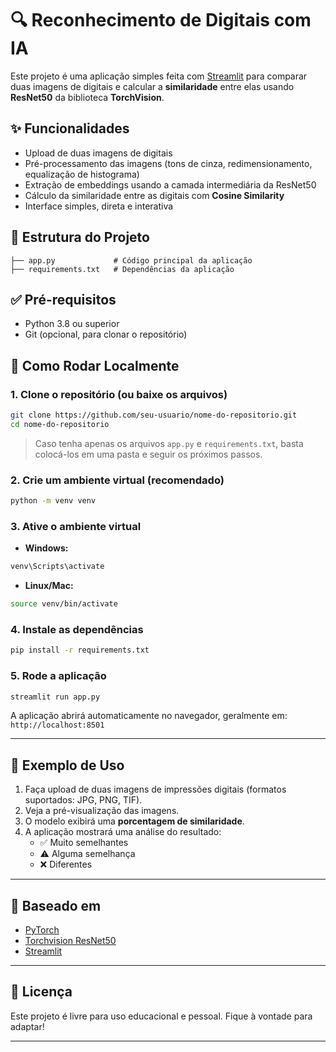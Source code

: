 # 🔍 Reconhecimento de Digitais com IA

Este projeto é uma aplicação simples feita com [Streamlit](https://streamlit.io/) para comparar duas imagens de digitais e calcular a **similaridade** entre elas usando **ResNet50** da biblioteca **TorchVision**.

## ✨ Funcionalidades

- Upload de duas imagens de digitais
- Pré-processamento das imagens (tons de cinza, redimensionamento, equalização de histograma)
- Extração de embeddings usando a camada intermediária da ResNet50
- Cálculo da similaridade entre as digitais com **Cosine Similarity**
- Interface simples, direta e interativa

## 📁 Estrutura do Projeto

```
├── app.py             # Código principal da aplicação
├── requirements.txt   # Dependências da aplicação
```

## ✅ Pré-requisitos

- Python 3.8 ou superior
- Git (opcional, para clonar o repositório)

## 🚀 Como Rodar Localmente

### 1. Clone o repositório (ou baixe os arquivos)

```bash
git clone https://github.com/seu-usuario/nome-do-repositorio.git
cd nome-do-repositorio
```

> Caso tenha apenas os arquivos `app.py` e `requirements.txt`, basta colocá-los em uma pasta e seguir os próximos passos.

### 2. Crie um ambiente virtual (recomendado)

```bash
python -m venv venv
```

### 3. Ative o ambiente virtual

- **Windows:**

```bash
venv\Scripts\activate
```

- **Linux/Mac:**

```bash
source venv/bin/activate
```

### 4. Instale as dependências

```bash
pip install -r requirements.txt
```

### 5. Rode a aplicação

```bash
streamlit run app.py
```

A aplicação abrirá automaticamente no navegador, geralmente em: `http://localhost:8501`

---

## 🧪 Exemplo de Uso

1. Faça upload de duas imagens de impressões digitais (formatos suportados: JPG, PNG, TIF).
2. Veja a pré-visualização das imagens.
3. O modelo exibirá uma **porcentagem de similaridade**.
4. A aplicação mostrará uma análise do resultado:
   - ✅ Muito semelhantes
   - ⚠️ Alguma semelhança
   - ❌ Diferentes

---

## 🧠 Baseado em

- [PyTorch](https://pytorch.org/)
- [Torchvision ResNet50](https://pytorch.org/vision/stable/models/generated/torchvision.models.resnet50.html)
- [Streamlit](https://streamlit.io/)

---

## 📄 Licença

Este projeto é livre para uso educacional e pessoal. Fique à vontade para adaptar!

---

